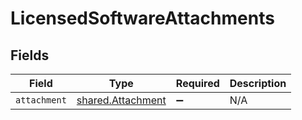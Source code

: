 # LicensedSoftwareAttachments


## Fields

| Field                                                         | Type                                                          | Required                                                      | Description                                                   |
| ------------------------------------------------------------- | ------------------------------------------------------------- | ------------------------------------------------------------- | ------------------------------------------------------------- |
| `attachment`                                                  | [shared.Attachment](../../../sdk/models/shared/attachment.md) | :heavy_minus_sign:                                            | N/A                                                           |